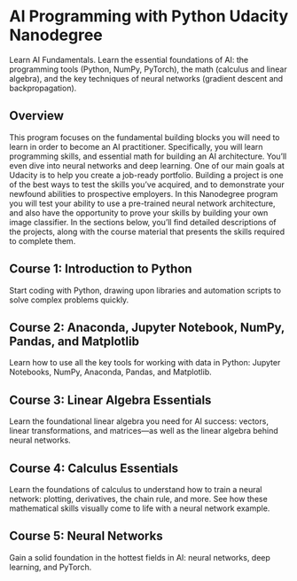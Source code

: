# AI Programming with Python Udacity Nanodegree
Learn AI Fundamentals. Learn the essential foundations of AI: the programming tools (Python, NumPy, PyTorch), the math (calculus and linear algebra), and the key techniques of neural networks (gradient descent and backpropagation).

## Overview
This program focuses on the fundamental building blocks you will need to learn in order to become an AI practitioner. Specifically, you will learn programming skills, and essential math for building an AI architecture. You’ll even dive into neural networks and deep learning. One of our main goals at Udacity is to help you create a job-ready portfolio. Building a project is one of the best ways to test the skills you’ve acquired, and to demonstrate your newfound abilities to prospective employers. In this Nanodegree program you will test your ability to use a pre-trained neural network architecture, and also have the opportunity to prove your skills by building your own image classifier. In the sections below, you’ll find detailed descriptions of the projects, along with the course material that presents the skills required to complete them. 

## Course 1: Introduction to Python
Start coding with Python, drawing upon libraries and automation scripts to solve complex problems quickly.

## Course 2: Anaconda, Jupyter Notebook, NumPy, Pandas, and Matplotlib
Learn how to use all the key tools for working with data in Python: Jupyter Notebooks, NumPy, Anaconda, Pandas, and Matplotlib.

## Course 3: Linear Algebra Essentials
Learn the foundational linear algebra you need for AI success: vectors, linear transformations, and matrices—as well as the linear algebra behind neural networks.

## Course 4: Calculus Essentials
Learn the foundations of calculus to understand how to train a neural network: plotting, derivatives, the chain rule, and more. See how these mathematical skills visually come to life with a neural network example.

## Course 5: Neural Networks
Gain a solid foundation in the hottest fields in AI: neural networks, deep learning, and PyTorch.
